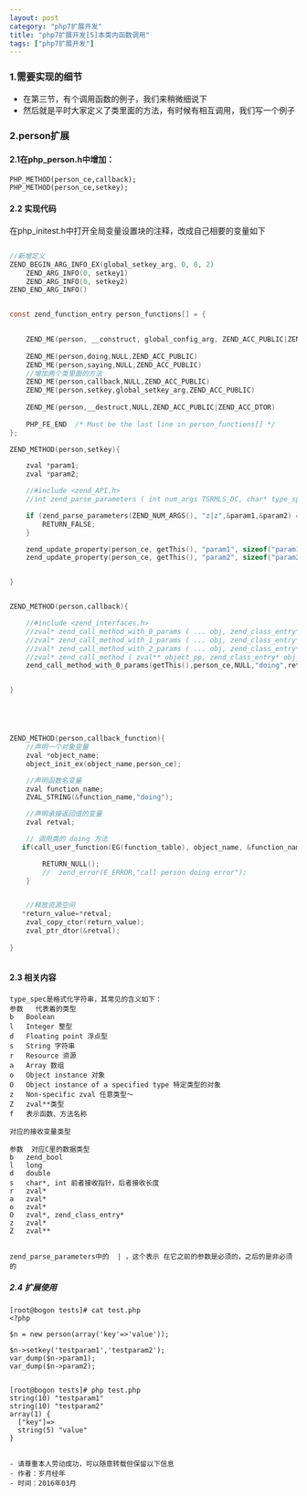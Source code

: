 ```yaml
---
layout: post
category: "php7扩展开发"
title: "php7扩展开发[5]本类内函数调用"
tags: ["php7扩展开发"]
---
```


### 1.需要实现的细节
* 在第三节，有个调用函数的例子，我们来稍微细说下
* 然后就是平时大家定义了类里面的方法，有时候有相互调用，我们写一个例子

### 2.person扩展

#### 2.1在php_person.h中增加：

	PHP_METHOD(person_ce,callback);
	PHP_METHOD(person_ce,setkey);


#### 2.2 实现代码
在php_initest.h中打开全局变量设置块的注释，改成自己相要的变量如下

```c

//新增定义
ZEND_BEGIN_ARG_INFO_EX(global_setkey_arg, 0, 0, 2)
	ZEND_ARG_INFO(0, setkey1)
	ZEND_ARG_INFO(0, setkey2)
ZEND_END_ARG_INFO()


const zend_function_entry person_functions[] = {

	
	ZEND_ME(person, __construct, global_config_arg, ZEND_ACC_PUBLIC|ZEND_ACC_CTOR)
	
	ZEND_ME(person,doing,NULL,ZEND_ACC_PUBLIC)
	ZEND_ME(person,saying,NULL,ZEND_ACC_PUBLIC)
	//增加两个类里面的方法
	ZEND_ME(person,callback,NULL,ZEND_ACC_PUBLIC)
	ZEND_ME(person,setkey,global_setkey_arg,ZEND_ACC_PUBLIC)
	
	ZEND_ME(person,__destruct,NULL,ZEND_ACC_PUBLIC|ZEND_ACC_DTOR)
	
	PHP_FE_END	/* Must be the last line in person_functions[] */
};

ZEND_METHOD(person,setkey){

    zval *param1;
    zval *param2;

	//#include <zend_API.h>
	//int zend_parse_parameters ( int num_args TSRMLS_DC, char* type_spec, ... )

    if (zend_parse_parameters(ZEND_NUM_ARGS(), "z|z",&param1,&param2) == FAILURE) {
        RETURN_FALSE;
    }

    zend_update_property(person_ce, getThis(), "param1", sizeof("param1")-1, param1 TSRMLS_CC);
    zend_update_property(person_ce, getThis(), "param2", sizeof("param2")-1, param2 TSRMLS_CC);


}


ZEND_METHOD(person,callback){

	//#include <zend_interfaces.h>
	//zval* zend_call_method_with_0_params ( ... obj, zend_class_entry* obj_ce, zend_function** fn_proxy, char* function_name, ... retval ) 
	//zval* zend_call_method_with_1_params ( ... obj, zend_class_entry* obj_ce, zend_function** fn_proxy, char* function_name, ... retval, zval* arg1 )   
	//zval* zend_call_method_with_2_params ( ... obj, zend_class_entry* obj_ce, zend_function** fn_proxy, char* function_name, ... retval, zval* arg1, zval* arg2 )
	//zval* zend_call_method ( zval** object_pp, zend_class_entry* obj_ce, zend_function** fn_proxy, char* function_name, int function_name_len, zval** retval_ptr_ptr, int param_count, zval* arg1, zval* arg2, magic TSRMLS_DC )
	zend_call_method_with_0_params(getThis(),person_ce,NULL,"doing",return_value);


}





ZEND_METHOD(person,callback_function){
    //声明一个对象变量
	zval *object_name;
    object_init_ex(object_name,person_ce);

	//声明函数名变量
	zval function_name;
	ZVAL_STRING(&function_name,"doing");

	//声明承接返回值的变量
	zval retval;

	// 调用类的 doing 方法
   if(call_user_function(EG(function_table), object_name, &function_name, &retval, 0, NULL)==FAILURE){

		RETURN_NULL();
		//	zend_error(E_ERROR,"call person doing error");
	}


	//释放资源空间
   *return_value=*retval;
	zval_copy_ctor(return_value);
	zval_ptr_dtor(&retval);
	
}



```


#### 2.3 相关内容

	type_spec是格式化字符串，其常见的含义如下：
	参数   代表着的类型
	b   Boolean
	l   Integer 整型
	d   Floating point 浮点型
	s   String 字符串
	r   Resource 资源
	a   Array 数组
	o   Object instance 对象
	O   Object instance of a specified type 特定类型的对象
	z   Non-specific zval 任意类型～
	Z   zval**类型
	f   表示函数、方法名称
	
	对应的接收变量类型
	
	参数  对应C里的数据类型
	b   zend_bool
	l   long
	d   double
	s   char*, int 前者接收指针，后者接收长度
	r   zval*
	a   zval*
	o   zval*
	O   zval*, zend_class_entry*
	z   zval*
	Z   zval**


	zend_parse_parameters中的  | ，这个表示 在它之前的参数是必须的，之后的是非必须的

##### 2.4 扩展使用

```shell
[root@bogon tests]# cat test.php
<?php

$n = new person(array('key'=>'value'));

$n->setkey('testparam1','testparam2');
var_dump($n->param1);
var_dump($n->param2);


[root@bogon tests]# php test.php
string(10) "testparam1"
string(10) "testparam2"
array(1) {
  ["key"]=>
  string(5) "value"
}

```
```

- 请尊重本人劳动成功，可以随意转载但保留以下信息 
- 作者：岁月经年 
- 时间：2016年03月
